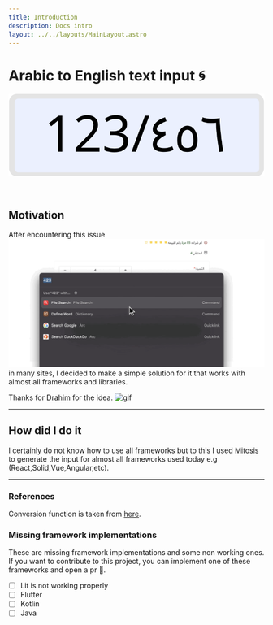 ```yaml
---
title: Introduction
description: Docs intro
layout: ../../layouts/MainLayout.astro
---
```


# Arabic to English text input 🌀
<div align=center>

![Banner](/bannar.svg)
</div>
<br>

## Motivation
After encountering this issue ![issue](/issue.gif) in many sites, I decided to make a simple solution for it that works with almost all frameworks and libraries.

Thanks for [Drahim](https://drah.im/login) for the idea.
![gif](/drahim.gif)
<hr>

## How did I do it
I certainly do not know how to use all frameworks but to this I used [Mitosis](https://github.com/BuilderIO/mitosis/tree/main) to generate the input for almost all frameworks used today e.g (React,Solid,Vue,Angular,etc). 
<hr>

### References
Conversion function is taken from [here](https://stackoverflow.com/questions/31439604/how-to-convert-persian-and-arabic-digits-of-a-string-to-english-using-javascript).


### Missing framework implementations
These are missing framework implementations and some non working ones.<br>
If you want to contribute to this project, you can implement one of these frameworks and open a pr 🤗.

- [ ] Lit is not working properly
- [ ] Flutter
- [ ] Kotlin
- [ ] Java